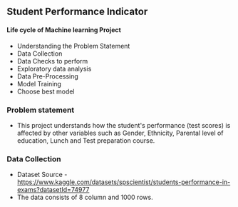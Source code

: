 ## Student Performance Indicator

#### Life cycle of Machine learning Project

- Understanding the Problem Statement
- Data Collection
- Data Checks to perform
- Exploratory data analysis
- Data Pre-Processing
- Model Training
- Choose best model

###  Problem statement
- This project understands how the student's performance (test scores) is affected by other variables such as Gender, Ethnicity, Parental level of education, Lunch and Test preparation course.


###  Data Collection
- Dataset Source - https://www.kaggle.com/datasets/spscientist/students-performance-in-exams?datasetId=74977
- The data consists of 8 column and 1000 rows.

